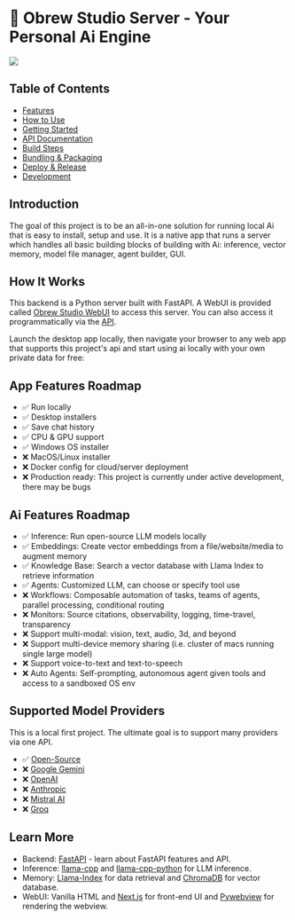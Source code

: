 # 🍺 Obrew Studio Server - Your Personal Ai Engine

<img src="assets/images/doc-poster.png" align="center" />

## Table of Contents

- [Features](#app-features-roadmap)
- [How to Use](assets/how-to-use.md)
- [Getting Started](assets/getting-started.md)
- [API Documentation](assets/api-docs.md)
- [Build Steps](assets/build-steps.md)
- [Bundling & Packaging](assets/bundling-packaging.md)
- [Deploy & Release](assets/deploy-release.md)
- [Development](assets/development.md)

## Introduction

The goal of this project is to be an all-in-one solution for running local Ai that is easy to install, setup and use. It is a native app that runs a server which handles all basic building blocks of building with Ai: inference, vector memory, model file manager, agent builder, GUI.

## How It Works

This backend is a Python server built with FastAPI. A WebUI is provided called [Obrew Studio WebUI](https://studio.openbrewai.com/) to access this server. You can also access it programmatically via the [API](assets/api-docs.md).

Launch the desktop app locally, then navigate your browser to any web app that supports this project's api and start using ai locally with your own private data for free:

## App Features Roadmap

- ✅ Run locally
- ✅ Desktop installers
- ✅ Save chat history
- ✅ CPU & GPU support
- ✅ Windows OS installer
- ❌ MacOS/Linux installer
- ❌ Docker config for cloud/server deployment
- ❌ Production ready: This project is currently under active development, there may be bugs

## Ai Features Roadmap

- ✅ Inference: Run open-source LLM models locally
- ✅ Embeddings: Create vector embeddings from a file/website/media to augment memory
- ✅ Knowledge Base: Search a vector database with Llama Index to retrieve information
- ✅ Agents: Customized LLM, can choose or specify tool use
- ❌ Workflows: Composable automation of tasks, teams of agents, parallel processing, conditional routing
- ❌ Monitors: Source citations, observability, logging, time-travel, transparency
- ❌ Support multi-modal: vision, text, audio, 3d, and beyond
- ❌ Support multi-device memory sharing (i.e. cluster of macs running single large model)
- ❌ Support voice-to-text and text-to-speech
- ❌ Auto Agents: Self-prompting, autonomous agent given tools and access to a sandboxed OS env

## Supported Model Providers

This is a local first project. The ultimate goal is to support many providers via one API.

- ✅ [Open-Source](https://huggingface.co)
- ❌ [Google Gemini](https://gemini.google.com)
- ❌ [OpenAI](https://openai.com/chatgpt)
- ❌ [Anthropic](https://www.anthropic.com)
- ❌ [Mistral AI](https://mistral.ai)
- ❌ [Groq](https://groq.com)

## Learn More

- Backend: [FastAPI](https://fastapi.tiangolo.com/) - learn about FastAPI features and API.
- Inference: [llama-cpp](https://github.com/ggerganov/llama.cpp) and [llama-cpp-python](https://github.com/abetlen/llama-cpp-python) for LLM inference.
- Memory: [Llama-Index](https://github.com/run-llama/llama_index) for data retrieval and [ChromaDB](https://github.com/chroma-core/chroma) for vector database.
- WebUI: Vanilla HTML and [Next.js](https://nextjs.org/) for front-end UI and [Pywebview](https://github.com/r0x0r/pywebview) for rendering the webview.
